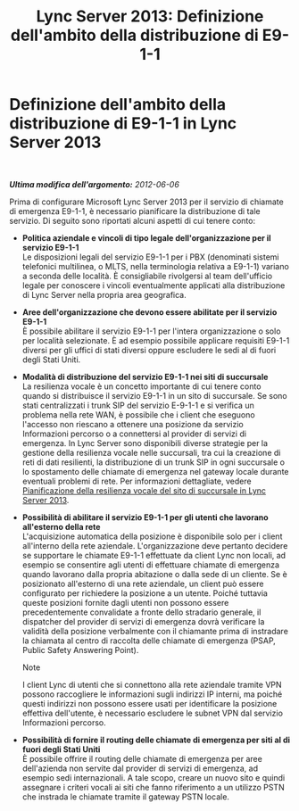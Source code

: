 ﻿---
title: "Lync Server 2013: Definizione dell'ambito della distribuzione di E9-1-1"
TOCTitle: Definizione dell'ambito della distribuzione di E9-1-1
ms:assetid: 2c572dfd-e901-471d-b5a0-18bc8d1d5328
ms:mtpsurl: https://technet.microsoft.com/it-it/library/Gg425775(v=OCS.15)
ms:contentKeyID: 49300032
ms.date: 08/24/2015
mtps_version: v=OCS.15
ms.translationtype: HT
---

# Definizione dell'ambito della distribuzione di E9-1-1 in Lync Server 2013

 

_**Ultima modifica dell'argomento:** 2012-06-06_

Prima di configurare Microsoft Lync Server 2013 per il servizio di chiamate di emergenza E9-1-1, è necessario pianificare la distribuzione di tale servizio. Di seguito sono riportati alcuni aspetti di cui tenere conto:

  - **Politica aziendale e vincoli di tipo legale dell'organizzazione per il servizio E9-1-1**  
    Le disposizioni legali del servizio E9-1-1 per i PBX (denominati sistemi telefonici multilinea, o MLTS, nella terminologia relativa a E9-1-1) variano a seconda delle località. È consigliabile rivolgersi al team dell'ufficio legale per conoscere i vincoli eventualmente applicati alla distribuzione di Lync Server nella propria area geografica.

<!-- end list -->

  - **Aree dell'organizzazione che devono essere abilitate per il servizio E9-1-1**  
    È possibile abilitare il servizio E9-1-1 per l'intera organizzazione o solo per località selezionate. È ad esempio possibile applicare requisiti E9-1-1 diversi per gli uffici di stati diversi oppure escludere le sedi al di fuori degli Stati Uniti.

<!-- end list -->

  - **Modalità di distribuzione del servizio E9-1-1 nei siti di succursale**  
    La resilienza vocale è un concetto importante di cui tenere conto quando si distribuisce il servizio E9-1-1 in un sito di succursale. Se sono stati centralizzati i trunk SIP del servizio E-9-1-1 e si verifica un problema nella rete WAN, è possibile che i client che eseguono l'accesso non riescano a ottenere una posizione da servizio Informazioni percorso o a connettersi al provider di servizi di emergenza. In Lync Server sono disponibili diverse strategie per la gestione della resilienza vocale nelle succursali, tra cui la creazione di reti di dati resilienti, la distribuzione di un trunk SIP in ogni succursale o lo spostamento delle chiamate di emergenza nel gateway locale durante eventuali problemi di rete. Per informazioni dettagliate, vedere [Pianificazione della resilienza vocale del sito di succursale in Lync Server 2013](lync-server-2013-planning-for-branch-site-voice-resiliency.md).

<!-- end list -->

  - **Possibilità di abilitare il servizio E9-1-1 per gli utenti che lavorano all'esterno della rete**  
    L'acquisizione automatica della posizione è disponibile solo per i client all'interno della rete aziendale. L'organizzazione deve pertanto decidere se supportare le chiamate E9-1-1 effettuate da client Lync non locali, ad esempio se consentire agli utenti di effettuare chiamate di emergenza quando lavorano dalla propria abitazione o dalla sede di un cliente. Se è posizionato all'esterno di una rete aziendale, un client può essere configurato per richiedere la posizione a un utente. Poiché tuttavia queste posizioni fornite dagli utenti non possono essere precedentemente convalidate a fronte dello stradario generale, il dispatcher del provider di servizi di emergenza dovrà verificare la validità della posizione verbalmente con il chiamante prima di instradare la chiamata al centro di raccolta delle chiamate di emergenza (PSAP, Public Safety Answering Point).
    

    > [!NOTE]
    > I client Lync di utenti che si connettono alla rete aziendale tramite VPN possono raccogliere le informazioni sugli indirizzi IP interni, ma poiché questi indirizzi non possono essere usati per identificare la posizione effettiva dell'utente, è necessario escludere le subnet VPN dal servizio Informazioni percorso.



<!-- end list -->

  - **Possibilità di fornire il routing delle chiamate di emergenza per siti al di fuori degli Stati Uniti**  
    È possibile offrire il routing delle chiamate di emergenza per aree dell'azienda non servite dal provider di servizi di emergenza, ad esempio sedi internazionali. A tale scopo, creare un nuovo sito e quindi assegnare i criteri vocali ai siti che fanno riferimento a un utilizzo PSTN che instrada le chiamate tramite il gateway PSTN locale.

